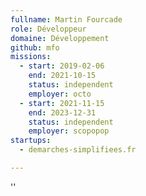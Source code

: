 ```yaml
---
fullname: Martin Fourcade
role: Développeur
domaine: Développement
github: mfo
missions:
  - start: 2019-02-06
    end: 2021-10-15
    status: independent
    employer: octo
  - start: 2021-11-15
    end: 2023-12-31
    status: independent
    employer: scopopop
startups:
  - demarches-simplifiees.fr

---
```

''
